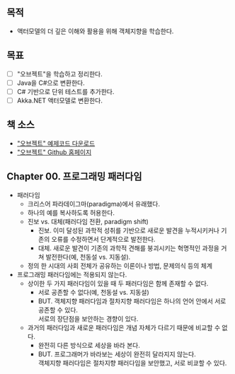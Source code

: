 ## 목적
- 액터모델의 더 깊은 이해와 활용을 위해 객체지향을 학습한다.

## 목표
- [ ] "오브젝트"을 학습하고 정리한다.
- [ ] Java을 C#으로 변환한다.
- [ ] C# 기반으로 단위 테스트를 추가한다.
- [ ] Akka.NET 액터모델로 변환한다.

## 책 소스	  
- ["오브젝트" 예제코드 다운로드](https://github.com/eternity-oop/objects/archive/master.zip)	  
- ["오브젝트" Github 홈페이지](https://github.com/eternity-oop/object)

## Chapter 00. 프로그래밍 패러다임
- 패러다임
  - 크리스어 파라데이그마(paradigma)에서 유래했다.
  - 하나의 예를 복사하도록 허용한다.
  - 진보 vs. 대체(패러다임 전환, paradigm shift)
    - 진보. 이미 달성된 과학적 성취를 기반으로 새로운 발견을 누적시키커나 기존의 오류를 수정하면서 단계적으로 발전한다.
    - 대체. 새로운 발견이 기존의 과학적 견해를 붕괴시키는 혁명적인 과정을 거쳐 발전한다(예, 천동설 vs. 지동설).
  - 정의
    한 시대의 사회 전체가 공유하는 이론이나 방법, 문제의식 등의 체계
- 프로그래밍 패러다임에는 적용되지 않는다.
  - 상이한 두 가지 패러다임이 있을 때 두 패러다임은 함께 존재할 수 없다.
    - 서로 공존할 수 없다(예, 천동설 vs. 지동설)
    - BUT. 객체지향 패러다임과 절차지향 패러다임은 하나의 언어 안에서 서로 공존할 수 있다.   
      서로의 장단점을 보안하는 경향이 있다.
  - 과거의 패러다임과 새로운 패러다임은 개념 자체가 다르기 때문에 비교할 수 없다.
    - 완전히 다른 방식으로 세상을 바라 본다.
    - BUT. 프로그래머가 바라보는 세상이 완전히 달라지지 않는다.  
      객체지향 패러다임은 절차지향 패러다임을 보안했고, 서로 비쿄할 수 있다.

